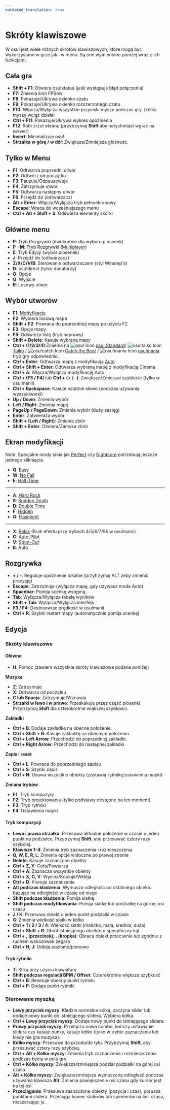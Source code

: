 ```yaml
---
outdated_translation: true
---
```


# Skróty klawiszowe

W osu! jest wiele różnych skrótów klawiszowych, które mogą być wykorzystane w grze jak i w menu. Są one wymienione poniżej wraz z ich funkcjami.

## Cała gra

- **Shift + F1**: Otwiera osu!status (jeśli występuje błąd połączenia)
- **F7**: Zmienia limit FPSów
- **F8**: Pokazuje/Ukrywa okienko czatu
- **F9**: Pokazuje/Ukrywa okienko rozszerzonego czatu
- **F10**: Włącza/Wyłącza wszystkie przyciski myszy podczas gry. (kółko myszy wciąż działa)
- **Ctrl + F11**: Pokazuje/Ukrywa wykres opóźnienia
- **F12**: Robi zrzut ekranu (przytrzymaj **Shift** aby natychmiast wgrać na serwer)
- **Insert**: Minimalizuje osu!
- **Strzałka w górę / w dół**: Zwiększa/Zmniejsza głośność.

## Tylko w Menu

- **F1**: Odtwarza poprzedni utwór
- **F2**: Odtwórz od początku
- **F3**: Pauzuje/Odpauzowuje
- **F4**: Zatrzymuje utwór
- **F5**: Odtwarza następny utwór
- **F6**: Przejdź do (odtwarzacz)
- **Alt + Enter**: Włącza/Wyłącza tryb pełnoekranowy
- **Escape**: Wraca do wcześniejszego menu
- **Ctrl + Alt + Shift + S**: Odświeża elementy skórki

## Główne menu

- **P**: Tryb Rozgrywki (dwukrotnie dla wyboru piosenek)
- **P - M**: Tryb Rozgrywki ([Multiplayer](/wiki/Gameplay/Multiplayer))
- **E**: Tryb Edycji (wybór piosenek)
- **J**: Przejdź do (odtwarzacz)
- **Z/X/C/V/B**: Sterowanie odtwarzaczem (styl Winamp'a)
- **D**: osu!direct (tylko donatorzy)
- **O**: Opcje
- **Q**: Wyjście
- **R**: Losowy utwór

## Wybór utworów

- **F1**: [Modyfikacje](/wiki/Game_modifier)
- **F2**: Wybiera losową mapa
- **Shift + F2**: Powraca do poprzedniej mapy po użyciu F2
- **F3**: Opcje mapy.
- **F5**: Odświeża listę (tryb naprawy)
- **Shift + Delete**: Kasuje wybraną mapy
- **Ctrl + (1/2/3/4)**:Zmienia na ![osu! Icon](/wiki/shared/mode/osu.png "osu! Icon") [osu! Standard](/wiki/Game_mode/osu!)/ ![osu!taiko Icon](/wiki/shared/mode/taiko.png "osu!taiko Icon") [Taiko](/wiki/Game_mode/osu!taiko) / ![osu!catch Icon](/wiki/shared/mode/catch.png "osu!catch Icon") [Catch the Beat](/wiki/Game_mode/osu!catch) / ![osu!mania Icon](/wiki/shared/mode/mania.png "osu!mania Icon") [osu!mania](/wiki/Game_mode/osu!mania) tryb gry odpowiednio.
- **Ctrl + Enter**: Odtwarza mapę z modyfikacją [Auto](/wiki/Game_modifier/Auto)
- **Ctrl + Shift + Enter**: Odtwarza wybraną mapę z modyfikacją Cinema
- **Ctrl + A**: Włącza/Wyłącza modyfikację Auto
- **Ctrl + (F3 / F4)** lub **Ctrl + (+ / -)**: Zwiększa/Zmiejsza szybkość (tylko w osu!manii)
- **Ctrl + Backspace**: Kasuje ostatnie słowo (podczas używania wyszukiwarki)
- **Up / Down**: Zmienia wybór
- **Left / Right**: Zmienia mapę
- **PageUp / PageDown**: Zmienia wybór (duży zasięg)
- **Enter**: Zatwierdza wybór
- **Shift + (Left / Right)**: Zmienia zbiór
- **Shift + Enter**: Otwiera/Zamyka zbiór

## Ekran modyfikacji

Note: Specjalne mody takie jak [Perfect](/wiki/Game_modifier/Perfect) czy [Nightcore](/wiki/Game_modifier/Nightcore) potrzebują jeszcze jednego kliknięcia.

- **Q**: [Easy](/wiki/Game_modifier/Easy)
- **W**: [No Fail](/wiki/Game_modifier/No_Fail)
- **E**: [Half-Time](/wiki/Game_modifier/Half_Time)

---

- **A**: [Hard Rock](/wiki/Game_modifier/Hard_Rock)
- **S**: [Sudden Death](/wiki/Game_modifier/Sudden_Death)
- **D**: [Double Time](/wiki/Game_modifier/Double_Time)
- **F**: [Hidden](/wiki/Game_modifier/Hidden)
- **G**: [Flashlight](/wiki/Game_modifier/Flashlight)

---

- **X**: [Relax](/wiki/Game_modifier/Relax) (Brak efektu przy trybach 4/5/6/7/8k w osu!manii)
- **C**: [Auto-Pilot](/wiki/Game_modifier/Autopilot)
- **V**: [Spun-Out](/wiki/Game_modifier/Spun_Out)
- **B**: Auto

## Rozgrywka

- **+ / -**: Reguluje opóźnienie lokalne (przytrzymaj ALT żeby zmienić precyzję)
- **Escape**: Zatrzymuje (wyłącza mapę, gdy używasz moda Auto)
- **Spacebar**: Pomija scenkę wstępną.
- **Tab**: Wyłącza/Wyłącza tabelę wyników
- **Shift + Tab**: Wyłącza/Wyłącza interfejs
- **F3 / F4**: Dostosowuje prędkość w osu!manii
- **Ctrl + R**: Szybki restart mapy (automatycznie pomija scenkę)

## Edycja

### Skróty klawiszowe

#### Główne

- **H**: Pomoc (zawiera wszystkie skróty klawiszowe podane poniżej)

**Muzyka**

- **Z**: Zatrzymuje
- **X**: Odtwarza od początku
- **C lub Spacja**: Zatrzymuje/Wznawia
- **Strzałki w lewo i w prawo**: Przeskakuje przez część piosenki. Przytrzymaj **Shift** dla czterokrotnie większej szybkości.

**Zakładki**

- **Ctrl + B**: Dodaje zakładkę na obecne położenie.
- **Ctrl + Shift + B**: Kasuje zakładkę na obecnym położeniu.
- **Ctrl + Left Arrow**: Przechodzi do poprzedniej zakładki.
- **Ctrl + Right Arrow**: Przechodzi do następnej zakładki.

**Zapis i reset**

- **Ctrl + L**: Powraca do poprzedniego zapisu
- **Ctrl + S**: Szybki zapis
- **Ctrl + N**: Usuwa wszystkie obiekty (zostawia rytmikę/ustawienia mapki)

**Zmiana trybów**

- **F1**: Tryb kompozycji
- **F2**: Tryb projektowania (tylko podstawy dostępne na ten moment)
- **F3**: Tryb rytmiki
- **F4**: Ustawienia mapki

#### Tryb kompozycji

- **Lewa i prawa strzałka**: Przesuwa aktualne położenie w czasie o jeden punkt na podziałce. Przytrzymaj **Shift**, aby przesuwać cztery razy szybciej.
- **Klawisze 1-4**: Zmienia tryb zaznaczenia i rozmieszczenia
- **Q, W, E, R, L**: Zmienia opcje widoczne po prawej stronie
- **Delete**: Kasuje zaznaczone obiekty
- **Ctrl + Z, Y**: Cofa/Powtarza
- **Ctrl + A**: Zaznacza wszystkie obiekty
- **Ctrl + X, C, V**: Wycina/Kopiuje/Wkleja
- **Ctrl + D**: Klonuje zaznaczenie
- **Alt podczas kładzenia**: Wymusza odległość od ostatniego obiektu bazując na odległości w czasie od niego
- **Shift podczas kładzenia**: Pomija siatkę
- **Shift podczas modyfikowania**: Pomija siatkę lub podziałkę na górnej osi czasu
- **J / K**: Przesuwa obiekt o jeden punkt podziałki w czasie
- **G**: Zmienia wielkość siatki w kółko
- **Ctrl + 1 / 2 / 3 / 4**: Wielkość siatki (malutka, mała, średnia, duża)
- **Ctrl + Shift + R**: Obrót istniejącego obiektu o specyficzny kąt
- **Ctrl + , (przecinek); . (kropka)**: Obraca obiekt przeciwnie lub zgodnie z ruchem wskazówek zegara
- **Ctrl + H, J**: Odbija poziomo/pionowo

#### Tryb rytmiki

- **T**: Klika przy użyciu klawiatury
- **Shift podczas regulacji BPM / Offset**: Czterokrotnie większa szybkość
- **Ctrl + B**: Resetuje obecny punkt rytmiki
- **Ctrl + P**: Dodaje punkt rytmiki

### Sterowanie myszką

- **Lewy przycisk myszy**: Kładzie normalne kółka, zaczyna slider lub dodaje nowy punkt do istniejącego slidera. Wybiera kółka.
- **Ctrl + Lewy przycisk myszy**: Dodaje nowy punkt do istniejącego slidera.
- **Prawy przycisk myszy**: Przełącza nowe combo, kończy ustawianie slidera czy kasuje punky, kasuje kółko (tylko w trybie zaznaczania lub kiedy nie gra muzyka).
- **Kółko myszy**: Przesuwa do przodu/do tyłu. Przytrzymaj **Shift**, aby przesuwać cztery razy szybciej.
- **Ctrl + Alt + Kółko myszy**: Zmienia tryb zaznaczenia i rozmieszczenia podczas bycia w polu gry.
- **Ctrl + Kółko myszy**: Zwiększa/zmniejsza podział podziałki na górej osi czasu.
- **Alt + Kółko myszy**: Zwiększa/zmniejsza wymuszoną odległość podczas używania klawisza **Alt**. Zmienia powiększenie osi czasu gdy kursor jest na tej osi.
- **Przeciąganie**: Przesuwa zaznaczone obiekty (pozycja i czas), porusza punktami slidera. Przeciąga koniec sliderów lub spinnerów na linii czasu, rozszerzając je.

